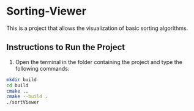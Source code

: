 # Sorting-Viewer
This is a project that allows the visualization of basic sorting algorithms.

## Instructions to Run the Project

1. Open the terminal in the folder containing the project and type the following commands:

```bash
mkdir build
cd build
cmake ..
cmake --build .
./sortViewer